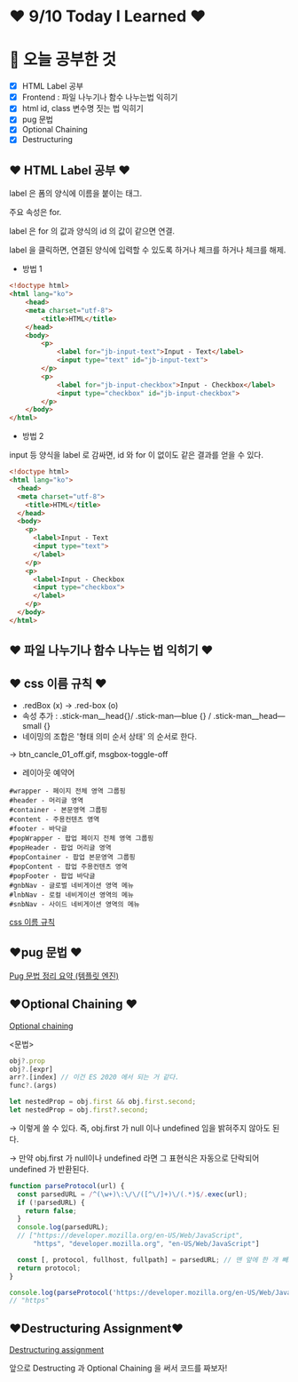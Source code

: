 # ❤️ 9/10 Today I Learned ❤️

# 🌈 오늘 공부한 것

- [x]  HTML Label 공부
- [x]  Frontend : 파일 나누기나 함수 나누는법 익히기
- [x]  html id, class 변수명 짓는 법 익히기
- [x]  pug 문법
- [x]  Optional Chaining
- [x]  Destructuring

## ❤️ HTML Label 공부 ❤️

label 은 폼의 양식에 이름을 붙이는 태그. 

주요 속성은 for. 

label 은 for 의 값과 양식의 id 의 값이 같으면 연결. 

label 을 클릭하면, 연결된 양식에 입력할 수 있도록 하거나 체크를 하거나 체크를 해제.

- 방법 1

```html
<!doctype html>
<html lang="ko">
	<head>
	<meta charset="utf-8">
		<title>HTML</title>
	</head>
	<body>
		<p>
			<label for="jb-input-text">Input - Text</label>
			<input type="text" id="jb-input-text">
		</p>
		<p>
			<label for="jb-input-checkbox">Input - Checkbox</label>
			<input type="checkbox" id="jb-input-checkbox">
		</p>
	</body>
</html>
```

- 방법 2

input 등 양식을 label 로 감싸면, id 와 for 이 없이도 같은 결과를 얻을 수 있다.

```html
<!doctype html>
<html lang="ko">
  <head>
  <meta charset="utf-8">
    <title>HTML</title>
  </head>
  <body>
    <p>
      <label>Input - Text
      <input type="text">
      </label>
    </p>
    <p>
      <label>Input - Checkbox
      <input type="checkbox">
      </label>
    </p>
  </body>
</html>
```

## ❤️ 파일 나누기나 함수 나누는 법 익히기 ❤️

## ❤️ css 이름 규칙 ❤️

- .redBox (x) → .red-box (o)
- 속성 추가 : .stick-man__head{}/ .stick-man—blue {} / .stick-man__head—small {}
- 네이밍의 조합은 '형태 의미 순서 상태' 의 순서로 한다.

→ btn_cancle_01_off.gif, msgbox-toggle-off

- 레이아웃 예약어

```
#wrapper - 페이지 전체 영역 그룹핑
#header - 머리글 영역
#container - 본문영역 그룹핑
#content - 주용컨텐츠 영역
#footer - 바닥글
#popWrapper - 팝업 페이지 전체 영역 그룹핑
#popHeader - 팝업 머리글 영역
#popContainer - 팝업 본문영역 그룹핑
#popContent - 팝업 주용컨텐츠 영역
#popFooter - 팝업 바닥글
#gnbNav - 글로벌 네비게이션 영역 메뉴
#lnbNav - 로컬 네비게이션 영역의 메뉴
#snbNav - 사이드 네비게이션 영역의 메뉴
```

[css 이름 규칙](https://velog.io/@naynara/%EB%94%94%EB%B2%84%EA%B9%85-%EC%8B%9C%EA%B0%84%EC%9D%84-%EC%A0%88%EC%95%BD%ED%95%98%EB%8A%94-css-%EA%B7%9C%EC%B9%99-cyjxv4tdlx)

## ❤️pug 문법 ❤️

[Pug 문법 정리 요약 (템플릿 엔진)](https://jeong-pro.tistory.com/65)

## ❤️Optional Chaining ❤️

[Optional chaining](https://developer.mozilla.org/ko/docs/Web/JavaScript/Reference/Operators/Optional_chaining)

<문법> 

```jsx
obj?.prop
obj?.[expr]
arr?.[index] // 이건 ES 2020 에서 되는 거 같다. 
func?.(args)
```

```jsx
let nestedProp = obj.first && obj.first.second;
let nestedProp = obj.first?.second;
```

→ 이렇게 쓸 수 있다. 즉, obj.first 가 null 이나 undefined 임을 밝혀주지 않아도 된다. 

→ 만약 obj.first 가 null이나 undefined 라면 그 표현식은 자동으로 단락되어 undefined 가 반환된다. 

```jsx
function parseProtocol(url) { 
  const parsedURL = /^(\w+)\:\/\/([^\/]+)\/(.*)$/.exec(url);
  if (!parsedURL) {
    return false;
  }
  console.log(parsedURL); 
  // ["https://developer.mozilla.org/en-US/Web/JavaScript", 
      "https", "developer.mozilla.org", "en-US/Web/JavaScript"]

  const [, protocol, fullhost, fullpath] = parsedURL; // 맨 앞에 한 개 빼고 가져옴 
  return protocol;
}

console.log(parseProtocol('https://developer.mozilla.org/en-US/Web/JavaScript')); 
// "https"
```

## ❤️Destructuring Assignment❤️

[Destructuring assignment](https://developer.mozilla.org/en-US/docs/Web/JavaScript/Reference/Operators/Destructuring_assignment#Object_destructuring)

앞으로 Destructing 과 Optional Chaining 을 써서 코드를 짜보자!
